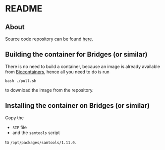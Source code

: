 # README 

## About
Source code repository can be found [here](https://github.com/samtools/samtools).

## Building the container for Bridges (or similar)
There is no need to build a container, because an image is already available from [Biocontainers](https://biocontainers.pro/#/tools/samtools), hence all you need to do is run

```
bash ./pull.sh
```

to download the image from the repository.

## Installing the container on Bridges (or similar)
Copy the

* `SIF` file
* and the `samtools` script 

to `/opt/packages/samtools/1.11.0`.
